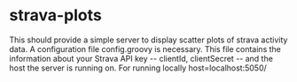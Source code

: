 # strava-plots

This should provide a simple server to display scatter plots of strava activity data. A configuration file config.groovy is necessary. This file contains the information about your Strava API key -- clientId, clientSecret -- and the host the server is running on. For running locally host=localhost:5050/
